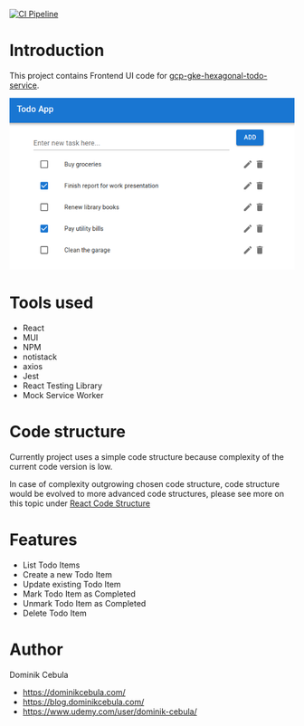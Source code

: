 [![CI Pipeline](https://github.com/dominikcebula/gcp-gke-hexagonal-todo-service-ui/actions/workflows/node.js.yml/badge.svg)](https://github.com/dominikcebula/gcp-gke-hexagonal-todo-service-ui/actions/workflows/node.js.yml)

# Introduction

This project contains Frontend UI code for [gcp-gke-hexagonal-todo-service](https://github.com/dominikcebula/gcp-gke-hexagonal-todo-service).

<img alt="ui-screen" src="img/ui-screen.png"/>

# Tools used

- React
- MUI
- NPM
- notistack
- axios
- Jest
- React Testing Library
- Mock Service Worker

# Code structure

Currently project uses a simple code structure because complexity of the current code version is low.

In case of complexity outgrowing chosen code structure, code structure would be evolved to more advanced code structures, please see more on this topic under [React Code Structure](https://blog.webdevsimplified.com/2022-07/react-folder-structure/)

# Features

- List Todo Items
- Create a new Todo Item
- Update existing Todo Item
- Mark Todo Item as Completed
- Unmark Todo Item as Completed
- Delete Todo Item

# Author

Dominik Cebula

- https://dominikcebula.com/
- https://blog.dominikcebula.com/
- https://www.udemy.com/user/dominik-cebula/
